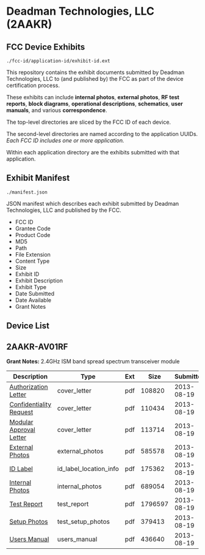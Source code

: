 # Deadman Technologies, LLC (2AAKR)
## FCC Device Exhibits

```
./fcc-id/application-id/exhibit-id.ext
```

This repository contains the exhibit documents submitted by Deadman Technologies, LLC to (and published by) the FCC as part of the device certification process.

These exhibits can include **internal photos**, **external photos**, **RF test reports**, **block diagrams**, **operational descriptions**, **schematics**, **user manuals**, and various **correspondence**.

The top-level directories are sliced by the FCC ID of each device.

The second-level directories are named according to the application UUIDs. *Each FCC ID includes one or more application.*

Within each application directory are the exhibits submitted with that application. 

## Exhibit Manifest

```
./manifest.json
```

JSON manifest which describes each exhibit submitted by Deadman Technologies, LLC and published by the FCC.

- FCC ID
- Grantee Code
- Product Code
- MD5
- Path
- File Extension
- Content Type
- Size
- Exhibit ID
- Exhibit Description
- Exhibit Type
- Date Submitted
- Date Available
- Grant Notes

## Device List
## 2AAKR-AV01RF
**Grant Notes:** 2.4GHz ISM band spread spectrum transceiver module

| Description | Type | Ext | Size | Submitted | Available |
| ----------- | ---- | --- | ---- | --------- | --------- |
| [Authorization Letter](2AAKR-AV01RF/f7904f539077259098b720dac0ac22e6/2047045.pdf) | cover_letter | pdf | 108820 | 2013-08-19 | 2013-08-19 |
| [Confidentiality Request](2AAKR-AV01RF/f7904f539077259098b720dac0ac22e6/2047046.pdf) | cover_letter | pdf | 110434 | 2013-08-19 | 2013-08-19 |
| [Modular Approval Letter](2AAKR-AV01RF/f7904f539077259098b720dac0ac22e6/2047047.pdf) | cover_letter | pdf | 113714 | 2013-08-19 | 2013-08-19 |
| [External Photos](2AAKR-AV01RF/f7904f539077259098b720dac0ac22e6/2047048.pdf) | external_photos | pdf | 585578 | 2013-08-19 | 2013-08-19 |
| [ID Label](2AAKR-AV01RF/f7904f539077259098b720dac0ac22e6/2047049.pdf) | id_label_location_info | pdf | 175362 | 2013-08-19 | 2013-08-19 |
| [Internal Photos](2AAKR-AV01RF/f7904f539077259098b720dac0ac22e6/2047050.pdf) | internal_photos | pdf | 689054 | 2013-08-19 | 2013-08-19 |
| [Test Report](2AAKR-AV01RF/f7904f539077259098b720dac0ac22e6/2047054.pdf) | test_report | pdf | 1796597 | 2013-08-19 | 2013-08-19 |
| [Setup Photos](2AAKR-AV01RF/f7904f539077259098b720dac0ac22e6/2047055.pdf) | test_setup_photos | pdf | 379413 | 2013-08-19 | 2013-08-19 |
| [Users Manual](2AAKR-AV01RF/f7904f539077259098b720dac0ac22e6/2047056.pdf) | users_manual | pdf | 436640 | 2013-08-19 | 2013-08-19 |
